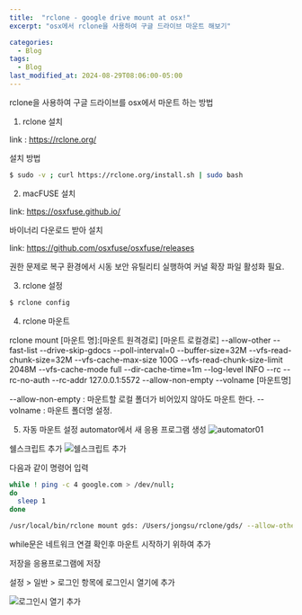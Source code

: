 ```yaml
---
title:  "rclone - google drive mount at osx!"
excerpt: "osx에서 rclone을 사용하여 구글 드라이브 마운트 해보기"

categories:
  - Blog
tags:
  - Blog
last_modified_at: 2024-08-29T08:06:00-05:00
---
```


rclone을 사용하여 구글 드라이브를 osx에서 마운트 하는 방법

1. rclone 설치

link : https://rclone.org/

설치 방법

```bash
$ sudo -v ; curl https://rclone.org/install.sh | sudo bash
```

2. macFUSE 설치

link: https://osxfuse.github.io/

바이너리 다운로드 받아 설치

link: https://github.com/osxfuse/osxfuse/releases

권한 문제로 복구 환경에서 시동 보안 유틸리티 실행하여 커널 확장 파일 활성화 필요.

3. rclone 설정

```bash
$ rclone config
```

4. rclone 마운트

rclone mount [마운트 명]:[마운트 원격경로] [마운트 로컬경로] --allow-other --fast-list --drive-skip-gdocs --poll-interval=0 --buffer-size=32M --vfs-read-chunk-size=32M --vfs-cache-max-size 100G --vfs-read-chunk-size-limit 2048M --vfs-cache-mode full --dir-cache-time=1m --log-level INFO --rc --rc-no-auth --rc-addr 127.0.0.1:5572 --allow-non-empty --volname [마운트명]

--allow-non-empty : 마운트할 로컬 폴더가 비어있지 않아도 마운트 한다.
--volname : 마운트 폴더명 설정.

5. 자동 마운트 설정
automator에서 새 응용 프로그램 생성
![automator01](https://github.com/user-attachments/assets/c2de73e8-428e-4d30-a304-7e14d9a6be0c)

쉘스크립트 추가
![쉘스크립트 추가](https://github.com/user-attachments/assets/425ba57d-44df-42d2-a7c5-84a5fdf22d4c)

다음과 같이 명령어 입력
```bash
while ! ping -c 4 google.com > /dev/null; 
do
  sleep 1 
done

/usr/local/bin/rclone mount gds: /Users/jongsu/rclone/gds/ --allow-other --fast-list --drive-skip-gdocs --poll-interval=0 --buffer-size=16M --vfs-read-chunk-size=32M --vfs-cache-max-size 100G --vfs-read-chunk-size-limit 2048M --vfs-cache-mode full --dir-cache-time=1m --log-level INFO --rc --rc-no-auth --rc-addr 127.0.0.1:5571 --allow-non-empty --volname gds
```
while문은 네트워크 연결 확인후 마운트 시작하기 위하여 추가

저장을 응용프로그램에 저장

설정 > 일반 > 로그인 항목에 로그인시 열기에 추가

![로그인시 열기 추가](https://github.com/user-attachments/assets/fb5fcafb-bfe8-4774-8beb-73aa3ed02d20)
